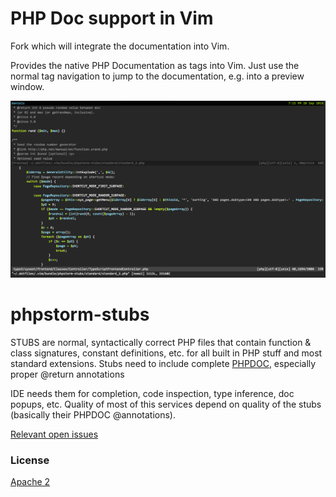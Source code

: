 # PHP Doc support in Vim

Fork which will integrate the documentation into Vim.

Provides the native PHP Documentation as tags into Vim. Just use the normal tag
navigation to jump to the documentation, e.g. into a preview window.

![Example](/Example.png?raw=true "Example")

# phpstorm-stubs

STUBS are normal, syntactically correct PHP files that contain function & class signatures, constant definitions, etc. for all built in PHP stuff and most standard extensions. Stubs need to include complete [PHPDOC], especially proper @return annotations

IDE needs them for completion, code inspection, type inference, doc popups, etc. Quality of most of this services depend on quality of the stubs (basically their PHPDOC @annotations).

[Relevant open issues]

### License
[Apache 2]

[PHPDOC]:https://github.com/phpDocumentor/fig-standards/blob/master/proposed/phpdoc.md
[Apache 2]:https://www.apache.org/licenses/LICENSE-2.0
[Relevant open issues]:https://youtrack.jetbrains.com/issues/WI?q=%23Unresolved+Subsystem%3A+%7BPHP+lib+stubs%7D+order+by%3A+votes+
